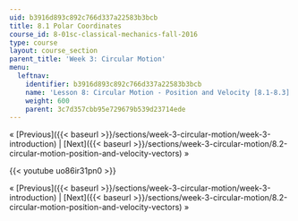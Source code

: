 ```yaml
---
uid: b3916d893c892c766d337a22583b3bcb
title: 8.1 Polar Coordinates
course_id: 8-01sc-classical-mechanics-fall-2016
type: course
layout: course_section
parent_title: 'Week 3: Circular Motion'
menu:
  leftnav:
    identifier: b3916d893c892c766d337a22583b3bcb
    name: 'Lesson 8: Circular Motion - Position and Velocity [8.1-8.3]'
    weight: 600
    parent: 3c7d357cbb95e729679b539d23714ede
---
```


« [Previous]({{< baseurl >}}/sections/week-3-circular-motion/week-3-introduction) | [Next]({{< baseurl >}}/sections/week-3-circular-motion/8.2-circular-motion-position-and-velocity-vectors) »

{{< youtube uo86ir31pn0 >}}

« [Previous]({{< baseurl >}}/sections/week-3-circular-motion/week-3-introduction) | [Next]({{< baseurl >}}/sections/week-3-circular-motion/8.2-circular-motion-position-and-velocity-vectors) »